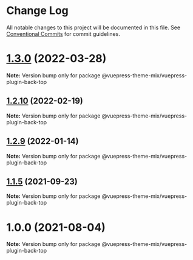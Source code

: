 # Change Log

All notable changes to this project will be documented in this file.
See [Conventional Commits](https://conventionalcommits.org) for commit guidelines.

# [1.3.0](https://github.com/gavinliu6/vuepress-theme-mix/compare/v1.2.10...v1.3.0) (2022-03-28)

**Note:** Version bump only for package @vuepress-theme-mix/vuepress-plugin-back-top

## [1.2.10](https://github.com/gavinliu6/vuepress-theme-mix/compare/v1.2.9...v1.2.10) (2022-02-19)

**Note:** Version bump only for package @vuepress-theme-mix/vuepress-plugin-back-top

## [1.2.9](https://github.com/gavinliu6/vuepress-theme-mix/compare/v1.2.8...v1.2.9) (2022-01-14)

**Note:** Version bump only for package @vuepress-theme-mix/vuepress-plugin-back-top

## [1.1.5](https://github.com/gavinliu6/vuepress-theme-mix/compare/v1.1.4...v1.1.5) (2021-09-23)

**Note:** Version bump only for package @vuepress-theme-mix/vuepress-plugin-back-top

# 1.0.0 (2021-08-04)

**Note:** Version bump only for package @vuepress-theme-mix/vuepress-plugin-back-top
